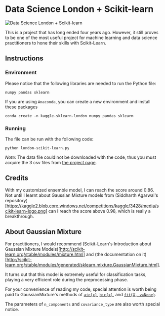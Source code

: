 # Data Science London + Scikit-learn

![Data Science London + Scikit-learn](https://kaggle2.blob.core.windows.net/competitions/kaggle/3428/media/scikit-learn-logo.png)

This is a project that has long ended four years ago. However, it still proves to be one of the most useful project for machine learning and data science practitioners to hone their skills with Scikit-Learn.

## Instructions

### Environment
Please notice that the following libraries are needed to run the Python file:
```
numpy pandas sklearn
```

If you are using `Anaconda`, you can create a new environment and install these packages
```
conda create -n kaggle-sklearn-london numpy pandas sklearn
```

### Running

The file can be run with the following code:
```
python london-scikit-learn.py
```

*Note*: The data file could not be downloaded with the code, thus you must acquire the 3 csv files from [the project page](https://www.kaggle.com/c/data-science-london-scikit-learn).

## Credits

With my customized ensemble model, I can reach the score around 0.86. Not until I learnt about Gaussian Mixture models from (Siddharth Agarwal's repository)[https://kaggle2.blob.core.windows.net/competitions/kaggle/3428/media/scikit-learn-logo.png] can I reach the score above 0.98, which is really a breakthrough.

## About Gaussian Mixture

For practitioners, I would recommend (Scikit-Learn's Introduction about Gaussian Mixture Models)[http://scikit-learn.org/stable/modules/mixture.html] and (the documentation on it)[http://scikit-learn.org/stable/modules/generated/sklearn.mixture.GaussianMixture.html].

It turns out that this model is extremely useful for classification tasks, playing a very efficient role during the preprocessing phase.

For your convenience of reading my code, special attention is worth being paid to GaussianMixture's methods of [`aic(x)`](http://scikit-learn.org/stable/modules/generated/sklearn.mixture.GaussianMixture.html), [`bic(x)`](http://scikit-learn.org/stable/modules/generated/sklearn.mixture.GaussianMixture.html#sklearn.mixture.GaussianMixture.bic), and [`fit(X, y=None)`](http://scikit-learn.org/stable/modules/generated/sklearn.mixture.GaussianMixture.html#sklearn.mixture.GaussianMixture.bic).

The parameters of `n_components` and `covariance_type` are also worth special notice.
